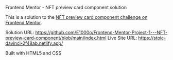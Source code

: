 Frontend Mentor - NFT preview card component solution

This is a solution to the [NFT preview card component challenge on Frontend Mentor](https://www.frontendmentor.io/challenges/nft-preview-card-component-SbdUL_w0U).

Solution URL: https://github.com/E1000o/Frontend-Mentor-Project-1---NFT-preview-card-component/blob/main/index.html
Live Site URL: https://stoic-davinci-2f48ab.netlify.app/

Built with HTML5 and CSS
